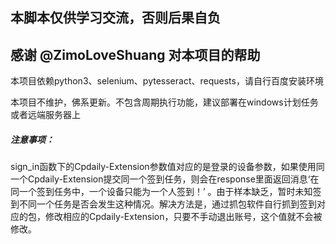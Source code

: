 
## 本脚本仅供学习交流，否则后果自负
## 感谢 @ZimoLoveShuang 对本项目的帮助

本项目依赖python3、selenium、pytesseract、requests，请自行百度安装环境

本项目不维护，佛系更新。不包含周期执行功能，建议部署在windows计划任务或者远端服务器上  
  
##### 注意事项：
   sign_in函数下的Cpdaily-Extension参数值对应的是登录的设备参数，如果使用同一个Cpdaily-Extension提交同一个签到任务，则会在response里面返回消息‘在同一个签到任务中，一个设备只能为一个人签到！’ 。由于样本缺乏，暂时未知签到不同一个任务是否会发生这种情况。解决方法是，通过抓包软件自行抓到签到对应的包，修改相应的Cpdaily-Extension，只要不手动退出账号，这个值就不会被修改。
 
